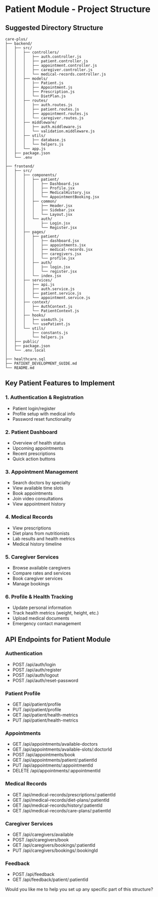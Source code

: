 # Patient Module - Project Structure

## Suggested Directory Structure

```
care-plus/
├── backend/
│   ├── src/
│   │   ├── controllers/
│   │   │   ├── auth.controller.js
│   │   │   ├── patient.controller.js
│   │   │   ├── appointment.controller.js
│   │   │   ├── caregiver.controller.js
│   │   │   └── medical-records.controller.js
│   │   ├── models/
│   │   │   ├── Patient.js
│   │   │   ├── Appointment.js
│   │   │   ├── Prescription.js
│   │   │   └── DietPlan.js
│   │   ├── routes/
│   │   │   ├── auth.routes.js
│   │   │   ├── patient.routes.js
│   │   │   ├── appointment.routes.js
│   │   │   └── caregiver.routes.js
│   │   ├── middleware/
│   │   │   ├── auth.middleware.js
│   │   │   └── validation.middleware.js
│   │   ├── utils/
│   │   │   ├── database.js
│   │   │   └── helpers.js
│   │   └── app.js
│   ├── package.json
│   └── .env
│
├── frontend/
│   ├── src/
│   │   ├── components/
│   │   │   ├── patient/
│   │   │   │   ├── Dashboard.jsx
│   │   │   │   ├── Profile.jsx
│   │   │   │   ├── MedicalHistory.jsx
│   │   │   │   └── AppointmentBooking.jsx
│   │   │   ├── common/
│   │   │   │   ├── Header.jsx
│   │   │   │   ├── Sidebar.jsx
│   │   │   │   └── Layout.jsx
│   │   │   └── auth/
│   │   │       ├── Login.jsx
│   │   │       └── Register.jsx
│   │   ├── pages/
│   │   │   ├── patient/
│   │   │   │   ├── dashboard.jsx
│   │   │   │   ├── appointments.jsx
│   │   │   │   ├── medical-records.jsx
│   │   │   │   ├── caregivers.jsx
│   │   │   │   └── profile.jsx
│   │   │   ├── auth/
│   │   │   │   ├── login.jsx
│   │   │   │   └── register.jsx
│   │   │   └── index.jsx
│   │   ├── services/
│   │   │   ├── api.js
│   │   │   ├── auth.service.js
│   │   │   ├── patient.service.js
│   │   │   └── appointment.service.js
│   │   ├── context/
│   │   │   ├── AuthContext.js
│   │   │   └── PatientContext.js
│   │   ├── hooks/
│   │   │   ├── useAuth.js
│   │   │   └── usePatient.js
│   │   └── utils/
│   │       ├── constants.js
│   │       └── helpers.js
│   ├── public/
│   ├── package.json
│   └── .env.local
│
├── healthcare.sql
├── PATIENT_DEVELOPMENT_GUIDE.md
└── README.md
```

## Key Patient Features to Implement

### 1. Authentication & Registration
- Patient login/register
- Profile setup with medical info
- Password reset functionality

### 2. Patient Dashboard
- Overview of health status
- Upcoming appointments
- Recent prescriptions
- Quick action buttons

### 3. Appointment Management
- Search doctors by specialty
- View available time slots
- Book appointments
- Join video consultations
- View appointment history

### 4. Medical Records
- View prescriptions
- Diet plans from nutritionists
- Lab results and health metrics
- Medical history timeline

### 5. Caregiver Services
- Browse available caregivers
- Compare rates and services
- Book caregiver services
- Manage bookings

### 6. Profile & Health Tracking
- Update personal information
- Track health metrics (weight, height, etc.)
- Upload medical documents
- Emergency contact management

## API Endpoints for Patient Module

### Authentication
- POST /api/auth/login
- POST /api/auth/register
- POST /api/auth/logout
- POST /api/auth/reset-password

### Patient Profile
- GET /api/patient/profile
- PUT /api/patient/profile
- GET /api/patient/health-metrics
- PUT /api/patient/health-metrics

### Appointments
- GET /api/appointments/available-doctors
- GET /api/appointments/available-slots/:doctorId
- POST /api/appointments/book
- GET /api/appointments/patient/:patientId
- PUT /api/appointments/:appointmentId
- DELETE /api/appointments/:appointmentId

### Medical Records
- GET /api/medical-records/prescriptions/:patientId
- GET /api/medical-records/diet-plans/:patientId
- GET /api/medical-records/history/:patientId
- GET /api/medical-records/care-plans/:patientId

### Caregiver Services
- GET /api/caregivers/available
- POST /api/caregivers/book
- GET /api/caregivers/bookings/:patientId
- PUT /api/caregivers/bookings/:bookingId

### Feedback
- POST /api/feedback
- GET /api/feedback/patient/:patientId

Would you like me to help you set up any specific part of this structure?
